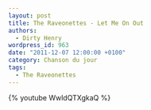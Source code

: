 ```yaml
---
layout: post
title: The Raveonettes - Let Me On Out
authors:
  - Dirty Henry
wordpress_id: 963
date: "2011-12-07 12:00:00 +0100"
category: Chanson du jour
tags:
  - The Raveonettes
---
```


{% youtube WwldQTXgkaQ %}
